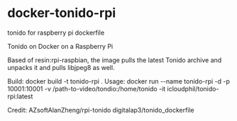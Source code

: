# docker-tonido-rpi
tonido for raspberry pi dockerfile

Tonido on Docker on a Raspberry Pi

Based of resin:rpi-raspbian, the image pulls the latest Tonido archive and unpacks it and pulls libjpeg8 as well.

Build: docker build -t tonido-rpi .
Usage: docker run --name tonido-rpi -d -p 10001:10001 -v /path-to-video/tondio:/home/tonido -it icloudphil/tonido-rpi:latest

Credit: AZsoftAlanZheng/rpi-tonido digitalap3/tonido_dockerfile
